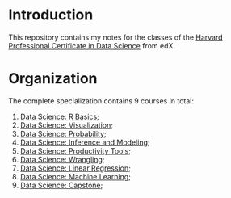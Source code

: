 # Introduction
This repository contains my notes for the classes of the [Harvard Professional Certificate in Data Science](https://www.edx.org/professional-certificate/harvardx-data-science) from edX.

# Organization
The complete specialization contains 9 courses in total:

1. [Data Science: R Basics](<./1_ds_r-basics/README.md>);
2. [Data Science: Visualization]();
3. [Data Science: Probability]();
4. [Data Science: Inference and Modeling]();
5. [Data Science: Productivity Tools]();
6. [Data Science: Wrangling]();
7. [Data Science: Linear Regression]();
8. [Data Science: Machine Learning]();
9. [Data Science: Capstone]();